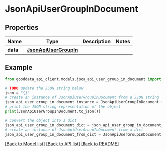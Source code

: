 # JsonApiUserGroupInDocument


## Properties

Name | Type | Description | Notes
------------ | ------------- | ------------- | -------------
**data** | [**JsonApiUserGroupIn**](JsonApiUserGroupIn.md) |  | 

## Example

```python
from gooddata_api_client.models.json_api_user_group_in_document import JsonApiUserGroupInDocument

# TODO update the JSON string below
json = "{}"
# create an instance of JsonApiUserGroupInDocument from a JSON string
json_api_user_group_in_document_instance = JsonApiUserGroupInDocument.from_json(json)
# print the JSON string representation of the object
print(JsonApiUserGroupInDocument.to_json())

# convert the object into a dict
json_api_user_group_in_document_dict = json_api_user_group_in_document_instance.to_dict()
# create an instance of JsonApiUserGroupInDocument from a dict
json_api_user_group_in_document_from_dict = JsonApiUserGroupInDocument.from_dict(json_api_user_group_in_document_dict)
```
[[Back to Model list]](../README.md#documentation-for-models) [[Back to API list]](../README.md#documentation-for-api-endpoints) [[Back to README]](../README.md)


